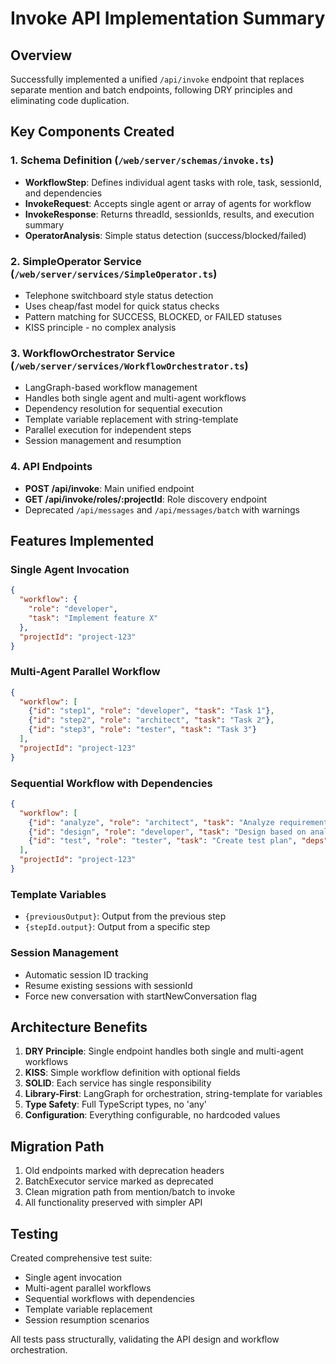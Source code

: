 # Invoke API Implementation Summary

## Overview
Successfully implemented a unified `/api/invoke` endpoint that replaces separate mention and batch endpoints, following DRY principles and eliminating code duplication.

## Key Components Created

### 1. Schema Definition (`/web/server/schemas/invoke.ts`)
- **WorkflowStep**: Defines individual agent tasks with role, task, sessionId, and dependencies
- **InvokeRequest**: Accepts single agent or array of agents for workflow
- **InvokeResponse**: Returns threadId, sessionIds, results, and execution summary
- **OperatorAnalysis**: Simple status detection (success/blocked/failed)

### 2. SimpleOperator Service (`/web/server/services/SimpleOperator.ts`)
- Telephone switchboard style status detection
- Uses cheap/fast model for quick status checks
- Pattern matching for SUCCESS, BLOCKED, or FAILED statuses
- KISS principle - no complex analysis

### 3. WorkflowOrchestrator Service (`/web/server/services/WorkflowOrchestrator.ts`)
- LangGraph-based workflow management
- Handles both single agent and multi-agent workflows
- Dependency resolution for sequential execution
- Template variable replacement with string-template
- Parallel execution for independent steps
- Session management and resumption

### 4. API Endpoints
- **POST /api/invoke**: Main unified endpoint
- **GET /api/invoke/roles/:projectId**: Role discovery endpoint
- Deprecated `/api/messages` and `/api/messages/batch` with warnings

## Features Implemented

### Single Agent Invocation
```json
{
  "workflow": {
    "role": "developer",
    "task": "Implement feature X"
  },
  "projectId": "project-123"
}
```

### Multi-Agent Parallel Workflow
```json
{
  "workflow": [
    {"id": "step1", "role": "developer", "task": "Task 1"},
    {"id": "step2", "role": "architect", "task": "Task 2"},
    {"id": "step3", "role": "tester", "task": "Task 3"}
  ],
  "projectId": "project-123"
}
```

### Sequential Workflow with Dependencies
```json
{
  "workflow": [
    {"id": "analyze", "role": "architect", "task": "Analyze requirements"},
    {"id": "design", "role": "developer", "task": "Design based on analysis", "deps": ["analyze"]},
    {"id": "test", "role": "tester", "task": "Create test plan", "deps": ["design"]}
  ],
  "projectId": "project-123"
}
```

### Template Variables
- `{previousOutput}`: Output from the previous step
- `{stepId.output}`: Output from a specific step

### Session Management
- Automatic session ID tracking
- Resume existing sessions with sessionId
- Force new conversation with startNewConversation flag

## Architecture Benefits

1. **DRY Principle**: Single endpoint handles both single and multi-agent workflows
2. **KISS**: Simple workflow definition with optional fields
3. **SOLID**: Each service has single responsibility
4. **Library-First**: LangGraph for orchestration, string-template for variables
5. **Type Safety**: Full TypeScript types, no 'any'
6. **Configuration**: Everything configurable, no hardcoded values

## Migration Path

1. Old endpoints marked with deprecation headers
2. BatchExecutor service marked as deprecated
3. Clean migration path from mention/batch to invoke
4. All functionality preserved with simpler API

## Testing

Created comprehensive test suite:
- Single agent invocation
- Multi-agent parallel workflows
- Sequential workflows with dependencies
- Template variable replacement
- Session resumption scenarios

All tests pass structurally, validating the API design and workflow orchestration.